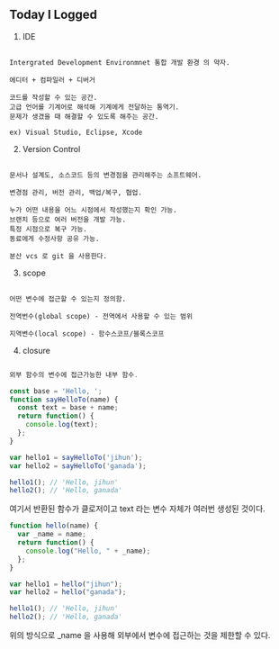 ## Today I Logged

1. IDE

```

Intergrated Development Environmnet 통합 개발 환경 의 약자.

에디터 + 컴파일러 + 디버거

코드를 작성할 수 있는 공간.
고급 언어를 기계어로 해석해 기계에게 전달하는 통역기.
문제가 생겼을 때 해결할 수 있도록 해주는 공간.

ex) Visual Studio, Eclipse, Xcode

```

2. Version Control

```

문서나 설계도, 소스코드 등의 변경점을 관리해주는 소프트웨어.

변경점 관리, 버전 관리, 백업/복구, 협업.

누가 어떤 내용을 어느 시점에서 작성했는지 확인 가능.
브랜치 등으로 여러 버전을 개발 가능.
특정 시점으로 복구 가능.
동료에게 수정사항 공유 가능.

분산 vcs 로 git 을 사용한다.

```

3. scope

```

어떤 변수에 접근할 수 있는지 정의함.

전역번수(global scope) - 전역에서 사용할 수 있는 범위

지역변수(local scope) - 함수스코프/블록스코프

```

4. closure

```javascript

외부 함수의 변수에 접근가능한 내부 함수.

const base = 'Hello, ';
function sayHelloTo(name) {
  const text = base + name;
  return function() {
    console.log(text);
  };
}

var hello1 = sayHelloTo('jihun');
var hello2 = sayHelloTo('ganada');

hello1(); // 'Hello, jihun'
hello2(); // 'Hello, ganada'

```

여기서 반환된 함수가 클로저이고 text 라는 변수 자체가 여러번 생성된 것이다.

```javascript
function hello(name) {
  var _name = name;
  return function() {
    console.log("Hello, " + _name);
  };
}

var hello1 = hello("jihun");
var hello2 = hello("ganada");

hello1(); // 'Hello, jihun'
hello2(); // 'Hello, ganada'
```

위의 방식으로 \_name 을 사용해 외부에서 변수에 접근하는 것을 제한할 수 있다.
